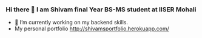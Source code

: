### Hi there 👋 I am Shivam final Year BS-MS student at IISER Mohali
- 🔭 I’m currently working on my backend skills.
- My personal portfolio http://shivamsportfolio.herokuapp.com/
<!--
**Krshivam/Krshivam** is a ✨ _special_ ✨ repository because its `README.md` (this file) appears on your GitHub profile.

Here are some ideas to get you started:


- 🌱 I’m currently learning ...
- 👯 I’m looking to collaborate on ...
- 🤔 I’m looking for help with ...
- 💬 Ask me about ...
-  How to reach me: ...
- 😄 Pronouns: ...
- ⚡ Fun fact: ...
-->
